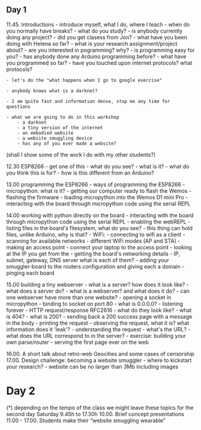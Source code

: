 ## Day 1

11.45. Introductions
    - introduce myself, what I do, where I teach
    - when do you normally have breaks?
    - what do you study?
    - is anybody currently doing any project?
    - did you get clasess from Jon?
    - what have you been doing with Helena so far?
    - what is your research assignment/project about?
    - are you interested in pogramming? why?
    - is programming easy for you?
    - has anybody done any Arduino programming before?
    - what have you programmed so far?
    - have you touched upon internet protocols? what protocols?

    - let's do the "what happens when I go to google exercise"

    - anybody knows what is a darknet?

    - I am quite fast and information dense, stop me any time for questions

    - what we are going to do in this workshop
        - a darknet
        - a tiny version of the internet
        - an embodied website
        - a website smuggling device 
        - has any of you ever made a website?

(shall I show some of the work I do with my other students?)

12.30 ESP8266
    - get one of this
    - what do you see?
    - what is it?
    - what do you think this is for?
    - how is this different from an Arduino?

13.00 programming the ESP8266
    - ways of programming the ESP8266
    - micropython: what is it?
    - getting our computer ready to flash the Wemos
    - flashing the firmware
    - loading micropython into the Wemos D1 mini Pro
    - interacting with the board through micropython code using the serial REPL

14.00 working with python directly on the board
    - interacting with the board through micropython code using the serial REPL
    - enabling the webREPL
    - listing files in the board's filesystem, what do you see?
    - this thing can hold files, unlike Arduino, why is that?
    - WiFi:
        - connecting to wifi as a client
        - scanning for available networks
        - different WiFi modes (AP and STA)
        - making an access point
        - connect your laptop to the access point
        - looking at the IP you get from the
        - getting the board's networking details
        - IP, subnet, gateway, DNS server what is each of them?
    - adding your smuggler-board to the routers configuration and giving each a domain
    - pinging each board


15.00 building a tiny webserver
    - what is a server? how does it look like?
    - what does a server do?
    - what is a webserver? and what does it do?
    - can one webserver have more than one website?
    - opening a socket in micropython
    - binding to socket on port 80
    - what is 0.0.0.0?
    - listening forever
    - HTTP request/response RFC2616
        - what do they look like?
        - what is 404?
        - what is 200?
    - sending back a 200 success page with a message in the body
    - printing the request
    - observing the request, what it is? what information does it 'leak'?
    - understanding the request
    - what's the URL?
    - what does the URL correspond to in the server?
    - exercise: building your own parse/router
    - serving the first page ever on the web

16.00. A short talk about retro-web Geocities and some cases of censorship 
17.00. Design challenge: becoming a  website smuggler
    - where to kickstart your research?
    - website can be no larger than 3Mb including images





# Day 2

(*) depending on the tempo of the class we might leave these topics for the second day
Saturday 9.45h to 17.30h
10.00. Brief concept presentations
11.00 - 17.00. Students make their “website smuggling wearable”
